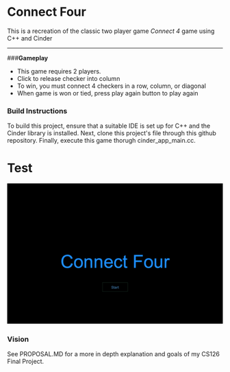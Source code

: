 # Connect Four
This is a recreation of the classic two player game _Connect 4_ game using C++ and Cinder

----

###**Gameplay**
* This game requires 2 players.
* Click to release checker into column
* To win, you must connect 4 checkers in a row, column, or diagonal  
* When game is won or tied, press play again button to play again


### **Build Instructions**
To build this project, ensure that a suitable IDE is set up for C++ and the Cinder library is installed. Next, clone this 
project's file through this github repository. Finally, execute this game thorugh 
cinder_app_main.cc. 
 
# Test

![Test](test.png)

### **Vision**

See PROPOSAL.MD for a more in depth explanation and goals of my CS126 Final Project. 